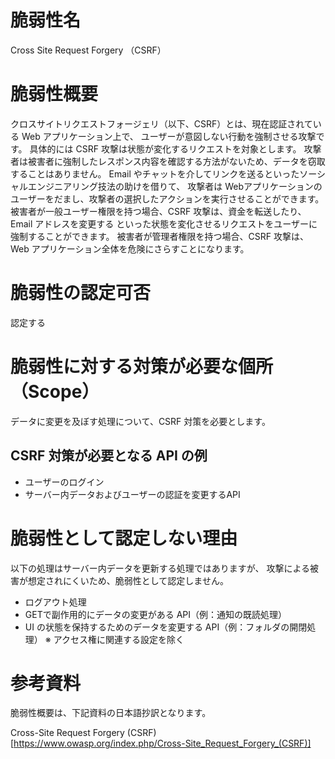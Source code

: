 # 脆弱性名
Cross Site Request Forgery （CSRF）

# 脆弱性概要
クロスサイトリクエストフォージェリ（以下、CSRF）とは、現在認証されている Web アプリケーション上で、
ユーザーが意図しない行動を強制させる攻撃です。
具体的には CSRF 攻撃は状態が変化するリクエストを対象とします。
攻撃者は被害者に強制したレスポンス内容を確認する方法がないため、データを窃取することはありません。
Email やチャットを介してリンクを送るといったソーシャルエンジニアリング技法の助けを借りて、
攻撃者は Webアプリケーションのユーザーをだまし、攻撃者の選択したアクションを実行させることができます。
被害者が一般ユーザー権限を持つ場合、CSRF 攻撃は、資金を転送したり、Email アドレスを変更する
といった状態を変化させるリクエストをユーザーに強制することができます。
被害者が管理者権限を持つ場合、CSRF 攻撃は、Web アプリケーション全体を危険にさらすことになります。

# 脆弱性の認定可否
認定する

# 脆弱性に対する対策が必要な個所（Scope）
データに変更を及ぼす処理について、CSRF 対策を必要とします。

## CSRF 対策が必要となる API の例
* ユーザーのログイン
* サーバー内データおよびユーザーの認証を変更するAPI

# 脆弱性として認定しない理由
以下の処理はサーバー内データを更新する処理ではありますが、
攻撃による被害が想定されにくいため、脆弱性として認定しません。

* ログアウト処理
* GETで副作用的にデータの変更がある API（例：通知の既読処理）
* UI の状態を保持するためのデータを変更する API（例：フォルダの開閉処理）
※ アクセス権に関連する設定を除く

# 参考資料
脆弱性概要は、下記資料の日本語抄訳となります。

Cross-Site Request Forgery (CSRF)
[https://www.owasp.org/index.php/Cross-Site_Request_Forgery_(CSRF)]
